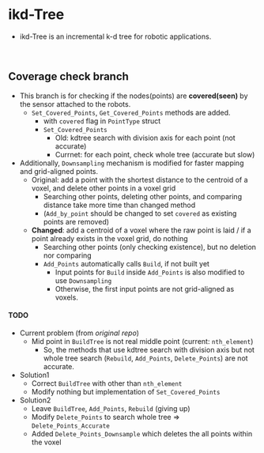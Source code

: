 # ikd-Tree
+ ikd-Tree is an incremental k-d tree for robotic applications.

<br>

## Coverage check branch
+ This branch is for checking if the nodes(points) are **covered(seen)** by the sensor attached to the robots.
	+ `Set_Covered_Points`, `Get_Covered_Points` methods are added.
		+ with `covered` flag in `PointType` struct
		+ `Set_Covered_Points`
			+ Old: kdtree search with division axis for each point (not accurate)
			+ Currnet: for each point, check whole tree (accurate but slow)
+ Additionally, `Downsampling` mechanism is modified for faster mapping and grid-aligned points.
	+ Original: add a point with the shortest distance to the centroid of a voxel, and delete other points in a voxel grid
		+ Searching other points, deleting other points, and comparing distance take more time than changed method
	  + (`Add_by_point` should be changed to set `covered` as existing points are removed)
	+ **Changed**: add a centroid of a voxel where the raw point is laid / if a point already exists in the voxel grid, do nothing
		+ Searching other points (only checking existence), but no deletion nor comparing
		+ `Add_Points` automatically calls `Build`, if not built yet
			+ Input points for `Build` inside `Add_Points` is also modified to use `Downsampling`
			+ Otherwise, the first input points are not grid-aligned as voxels.

#### TODO
+ Current problem (from *original repo*)
	+ Mid point in `BuildTree` is not real middle point (current: `nth_element`)
		+ So, the methods that use kdtree search with division axis but not whole tree search (`Rebuild`, `Add_Points`, `Delete_Points`) are not accurate.
+ Solution1
	+ Correct `BuildTree` with other than `nth_element`
	+ Modify nothing but implementation of `Set_Covered_Points`
+ Solution2
	+ Leave `BuildTree`, `Add_Points`, `Rebuild` (giving up)
	+ Modify `Delete_Points` to search whole tree => `Delete_Points_Accurate`
	+ Added `Delete_Points_Downsample` which deletes the all points within the voxel
